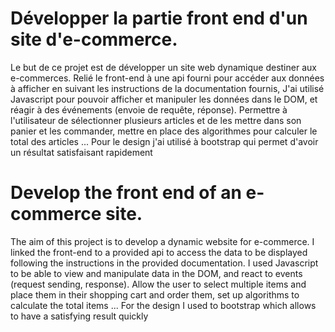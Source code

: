 # Développer la partie front end d'un site d'e-commerce.
Le but de ce projet est de développer un site web dynamique destiner aux e-commerces.
Relié le front-end à une api fourni pour accéder aux données à afficher en suivant les instructions de la documentation fournis,
J'ai utilisé Javascript pour pouvoir afficher et manipuler les données dans le DOM, et réagir à des événements (envoie de requête, réponse).
Permettre à l'utilisateur de sélectionner plusieurs articles et de les mettre dans son panier et les commander, 
mettre en place des algorithmes pour calculer le total des articles ...
Pour le design j'ai utilisé à bootstrap qui permet d'avoir un résultat satisfaisant rapidement 

# Develop the front end of an e-commerce site.
The aim of this project is to develop a dynamic website for e-commerce. 
I linked the front-end to a provided api to access the data to be displayed following the instructions in the provided documentation.
I used Javascript to be able to view and manipulate data in the DOM, 
and react to events (request sending, response). 
Allow the user to select multiple items and place them in their shopping cart and order them, 
set up algorithms to calculate the total items ... 
For the design I used to bootstrap which allows to have a satisfying result quickly
